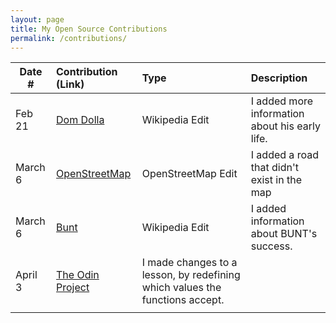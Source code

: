 ```yaml
---
layout: page
title: My Open Source Contributions
permalink: /contributions/
---
```


<!--
Type of the contribution should be "Wikipedia edit", "OpenStreet Map feature", "Documentation", "Course website", "Blog",
"Browser Add-on", etc.

The description should include a brief summary of what you did.

The link should bring us to a public page that shows your contribution. 

Replace the first row with your own contribution. 

-->




| Date #       | Contribution (Link)  | Type  | Description |
|---|:---|:---|:---|
| Feb 21   | [Dom Dolla](https://en.wikipedia.org/wiki/Special:Contributions/Mcai12)    | Wikipedia Edit    |   I added more information about his early life.|
| March 6  |  [OpenStreetMap](https://www.openstreetmap.org/changeset/163300845)  |  OpenStreetMap Edit   |   I added a road that didn't exist in the map  |
|  March 6   | [Bunt](https://en.wikipedia.org/wiki/Special:Contributions/Mcai12)    |  Wikipedia Edit   |  I added information about BUNT's success.  |
|  April 3   |  [The Odin Project](https://github.com/TheOdinProject/curriculum/pull/29581#pullrequestreview-2744346001)  |  I made changes to a lesson, by redefining which values the functions accept.  |      |
|     |     |     |      |

